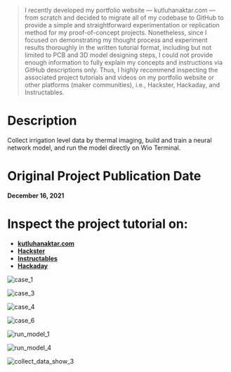 > I recently developed my portfolio website — kutluhanaktar.com — from scratch and decided to migrate all of my codebase to GitHub to provide a simple and straightforward experimentation or replication method for my proof-of-concept projects. Nonetheless, since I focused on demonstrating my thought process and experiment results thoroughly in the written tutorial format, including but not limited to PCB and 3D model designing steps, I could not provide enough information to fully explain my concepts and instructions via GitHub descriptions only. Thus, I highly recommend inspecting the associated project tutorials and videos on my portfolio website or other platforms (maker communities), i.e., Hackster, Hackaday, and Instructables.

# Description

Collect irrigation level data by thermal imaging, build and train a neural network model, and run the model directly on Wio Terminal.

# Original Project Publication Date

**December 16, 2021**

# Inspect the project tutorial on:

- **[kutluhanaktar.com](https://www.kutluhanaktar.com/projects/Irrigation_Level_Assessment_by_Thermal_Imaging_w_TensorFlow/)**
- **[Hackster](https://www.hackster.io/kutluhan-aktar/irrigation-level-assessment-by-thermal-imaging-w-tensorflow-c60b2c)**
- **[Instructables](https://www.instructables.com/Irrigation-Level-Assessment-by-Thermal-Imaging-W-T/)**
- **[Hackaday](https://hackaday.io/project/183100-irrigation-level-assessment-by-thermal-imaging)**

![case_1](https://github.com/user-attachments/assets/8d88b525-6391-48f5-9c35-085a06919808)

![case_3](https://github.com/user-attachments/assets/67f9c186-d7c4-4265-9dae-a06f4c7cd916)

![case_4](https://github.com/user-attachments/assets/7770ce04-a71b-4247-bbc0-954c17db0f12)

![case_6](https://github.com/user-attachments/assets/15fd24db-4700-4a3e-adb2-50dcbdb6f90d)

![run_model_1](https://github.com/user-attachments/assets/6a40d7e7-a69b-4574-83c8-0430670d9c64)

![run_model_4](https://github.com/user-attachments/assets/84bdcc61-358d-498e-b6d0-1fe0b9916f56)

![collect_data_show_3](https://github.com/user-attachments/assets/429eae5a-97e5-4acf-9bd8-93d061180637)
